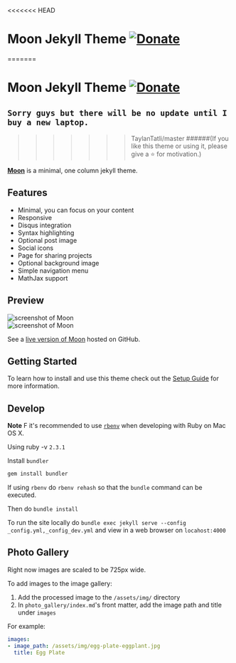 <<<<<<< HEAD
# Moon Jekyll Theme [![Donate](https://img.shields.io/badge/paypal-donate-blue.svg)](https://www.paypal.me/taylantatli/0usd)

=======
# Moon Jekyll Theme [![Donate](https://img.shields.io/badge/paypal-donate-blue.svg)](https://www.paypal.me/taylantatli/0usd)  

## `Sorry guys but there will be no update until I buy a new laptop.`

>>>>>>> TaylanTatli/master
######(If you like this theme or using it, please give a :star: for motivation.)

**[Moon](http://taylantatli.github.io/Moon)** is a minimal, one column jekyll theme.

## Features
* Minimal, you can focus on your content
* Responsive
* Disqus integration
* Syntax highlighting
* Optional post image
* Social icons
* Page for sharing projects
* Optional background image
* Simple navigation menu
* MathJax support

## Preview

![screenshot of Moon](https://cloud.githubusercontent.com/assets/754514/14509720/61c61058-01d6-11e6-93ab-0918515ecd56.png)    
![screenshot of Moon](https://cloud.githubusercontent.com/assets/754514/14509716/61ac6c8e-01d6-11e6-879f-8308883de790.png)

See a [live version of Moon](http://taylantatli.github.io/Moon) hosted on GitHub.

## Getting Started

To learn how to install and use this theme check out the [Setup Guide](http://taylantatli.me/Moon/moon-theme/) for more information.

## Develop
**Note** F it's recommended to use [`rbenv`](https://github.com/rbenv/rbenv/) when developing with Ruby on Mac OS X.

Using ruby -v `2.3.1`

Install `bundler`

```ruby
gem install bundler
```

If using `rbenv` do `rbenv rehash` so that the `bundle` command can be executed.

Then do `bundle install`

To run the site locally do `bundle exec jekyll serve --config _config.yml,_config_dev.yml` and view in a web browser on `locahost:4000`

## Photo Gallery
Right now images are scaled to be 725px wide.

To add images to the image gallery:  

1. Add the processed image to the `/assets/img/` directory
2. In `photo_gallery/index.md`'s front matter, add the image path and title under `images`

For example:

```yml
images:
- image_path: /assets/img/egg-plate-eggplant.jpg
  title: Egg Plate
```
